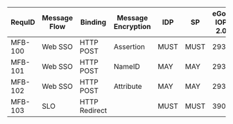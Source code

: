 | RequID  | Message Flow        | Binding       | Message Encryption | IDP  | SP   | eGov IOP 2.0 |
|---------|---------------------|---------------|--------------------|------|------|--------------|
| MFB-100 | Web SSO <Response>  | HTTP POST     | Assertion          | MUST | MUST | 293          |
| MFB-101 | Web SSO <Response>  | HTTP POST     | NameID             | MAY  | MAY  | 293          |
| MFB-102 | Web SSO <Response>  | HTTP POST     | Attribute          | MAY  | MAY  | 293          |
| MFB-103 | SLO <LogoutRequest> | HTTP Redirect | <EncryptedID>      | MUST | MUST | 390          |